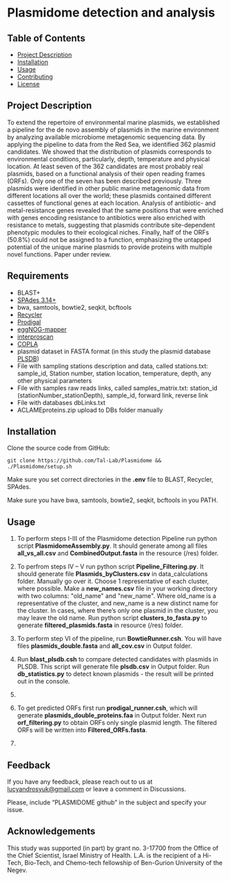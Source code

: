 # Plasmidome detection and analysis

## Table of Contents

- [Project Description](#project-description)
- [Installation](#installation)
- [Usage](#usage)
- [Contributing](#contributing)
- [License](#license)

## Project Description

To extend the repertoire of environmental marine plasmids, we established a pipeline for the de novo assembly of plasmids in the marine environment by analyzing available microbiome metagenomic sequencing data. By applying the pipeline to data from the Red Sea, we identified 362 plasmid candidates. We showed that the distribution of plasmids corresponds to environmental conditions, particularly, depth, temperature and physical location. At least seven of the 362 candidates are most probably real plasmids, based on a functional analysis of their open reading frames (ORFs). Only one of the seven has been described previously. Three plasmids were identified in other public marine metagenomic data from different locations all over the world; these plasmids contained different cassettes of functional genes at each location. Analysis of antibiotic- and metal-resistance genes revealed that the same positions that were enriched with genes encoding resistance to antibiotics were also enriched with resistance to metals, suggesting that plasmids contribute site-dependent phenotypic modules to their ecological niches. Finally, half of the ORFs (50.8%) could not be assigned to a function, emphasizing the untapped potential of the unique marine plasmids to provide proteins with multiple novel functions. Paper under review.

## Requirements

- BLAST+ 
- <a href="https://github.com/ablab/spades">SPAdes 3.14+</a>
- bwa, samtools, bowtie2, seqkit, bcftools
- <a href="https://github.com/Shamir-Lab/Recycler">Recycler</a>
- <a href="https://github.com/hyattpd/Prodigal">Prodigal</a>
- <a href="http://eggnog-mapper.embl.de/">eggNOG-mapper</a>
- <a href="https://github.com/ebi-pf-team/interproscan">interproscan</a>
- <a href="https://github.com/santirdnd/COPLA">COPLA</a> 
- plasmid dataset in FASTA format (in this study the plasmid database <a href="https://ccb-microbe.cs.uni-saarland.de/plsdb">PLSDB</a>)
- File with sampling stations description and data, called stations.txt: 
sample_id, Station number, station location, temperature, depth, any other physical parameters 
- File with samples raw reads links, called samples_matrix.txt: 
station_id (stationNumber_stationDepth), sample_id, forward link, reverse link
- File with databases dbLinks.txt
- ACLAMEproteins.zip upload to DBs folder manually

## Installation

Clone the source code from GitHub:

```
git clone https://github.com/Tal-Lab/Plasmidome && ./Plasmidome/setup.sh
```

Make sure you set correct directories in the <b>.env</b> file to BLAST, Recycler, SPAdes. 

Make sure you have bwa, samtools, bowtie2, seqkit, bcftools in you PATH. 

## Usage

1. To perform steps I-III of the Plasmidome detection Pipeline run python script **PlasmidomeAssembly.py**.
It should generate among all files **all_vs_all.csv** and **CombinedOutput.fasta** in the resource (/res) folder.

2. To perfrom steps IV – V run python script **Pipeline_Filtering.py**. It should generate file **Plasmids_byClusters.csv** in data_calculations folder. Manually go over it. Choose 1 representative of each cluster, where possible. Make a **new_names.csv** file in your working directory with two columns: "old_name" and "new_name". Where old_name is a representative of the cluster, and new_name is a new distinct name for the cluster. In cases, where there’s only one plasmid in the cluster, you may leave the old name. 
Run python script **clusters_to_fasta.py** to generate **filtered_plasmids.fasta** in resource (/res) folder. 

3. To perform step VI of the pipeline, run **BowtieRunner.csh**. You will have files **plasmids_double.fasta** and **all_cov.csv** in Output folder.

4. Run **blast_plsdb.csh** to compare detected candidates with plasmids in PLSDB. This script will generate file **plsdb.csv** in Output folder. Run **db_statistics.py** to detect known plasmids - the result will be printed out in the console.

5. 
6. To get predicted ORFs first run **prodigal_runner.csh**, which will generate **plasmids_double_proteins.faa** in Output folder. Next run <b>orf_filtering.py</b> to obtain ORFs only single plasmid length. The filtered ORFs will be written into **Filtered_ORFs.fasta**.
7. 

## Feedback

If you have any feedback, please reach out to us at lucyandrosyuk@gmail.com or leave a comment in Discussions.

Please, include “PLASMIDOME github” in the subject and specify your issue.

## Acknowledgements

This study was supported (in part) by grant no. 3-17700 from the Office of the Chief Scientist, Israel Ministry of Health. L.A. is the recipient of a Hi-Tech, Bio-Tech, and Chemo-tech fellowship of Ben-Gurion University of the Negev.